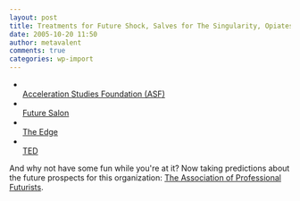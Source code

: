 ```yaml
---
layout: post
title: Treatments for Future Shock, Salves for The Singularity, Opiates of the Elites
date: 2005-10-20 11:50
author: metavalent
comments: true
categories: wp-import
---
```

<ul><li></li><a href="https://www.accelerating.org/">Acceleration Studies Foundation (ASF)</a>
<li></li><a href="https://www.futuresalon.org/">Future Salon</a>
<li></li><a href="https://www.edge.org/">The Edge</a>
<li></li><a href="https://www.ted.com/">TED</a></ul>
And why not have some fun while you're at it?  Now taking predictions about the future prospects for this organization: <a href="https://www.profuturists.org/">The Association of Professional Futurists</a>.
